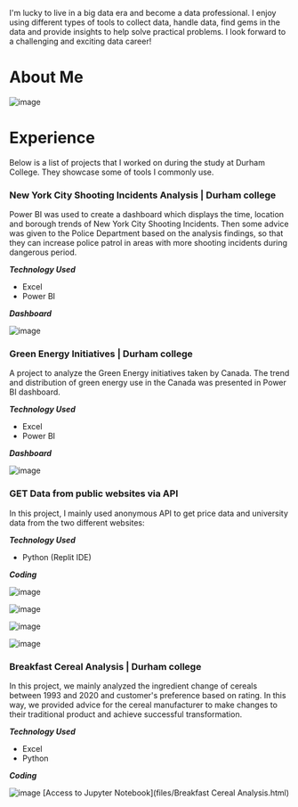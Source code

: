 I'm lucky to live in a big data era and become a data professional. I enjoy using different types of tools to collect data, handle data, find gems in the data and provide insights to help solve practical problems. I look forward to a challenging and exciting data career!
# About Me
![image](https://user-images.githubusercontent.com/87041402/128612854-2538f38b-69aa-4a91-aa42-a9b2f93bcdcb.png)

# Experience
Below is a list of projects that I worked on during the study at Durham College. They showcase some of tools I commonly use.
### New York City Shooting Incidents Analysis | Durham college 
Power BI was used to create a dashboard which displays the time, location and borough trends of New York City Shooting Incidents. Then some advice was given to the Police Department based on the analysis findings, so that they can increase police patrol in areas with more shooting incidents during dangerous period.

**_Technology Used_**
- Excel
- Power BI

**_Dashboard_**

![image](https://user-images.githubusercontent.com/87041402/126901228-b622c646-c07a-41fd-9a1a-49ffd2a20c46.png)

### Green Energy Initiatives | Durham college 
A project to analyze the Green Energy initiatives taken by Canada. The trend and distribution of green energy use in the Canada was presented in Power BI dashboard.

**_Technology Used_**

- Excel
- Power BI

**_Dashboard_**

![image](https://user-images.githubusercontent.com/87041402/126900746-593dc32e-74e3-4043-9d91-12d0003b89d1.png)

### GET Data from public websites via API
In this project, I mainly used anonymous API to get price data and university data from the two different websites:

**_Technology Used_**

- Python (Replit IDE)

**_Coding_**

![image](https://user-images.githubusercontent.com/87041402/130362490-2550a92a-5122-458e-9d23-cf7ea5ab41a6.png)

![image](https://user-images.githubusercontent.com/87041402/130362505-14c36b89-59da-4e44-9474-9b20970ecade.png)

![image](https://user-images.githubusercontent.com/87041402/130362991-89a3750c-1440-42b6-98c9-4aacedf2331d.png)

![image](https://user-images.githubusercontent.com/87041402/130362997-7a8dbfec-c4f2-4349-94ab-40e1c8e97614.png)

### Breakfast Cereal Analysis | Durham college
In this project, we mainly analyzed the ingredient change of cereals between 1993 and 2020 and customer's preference based on rating. In this way, we provided advice for the cereal manufacturer to make changes to their traditional product and achieve successful transformation.

**_Technology Used_**

- Excel
- Python

**_Coding_**

![image](https://user-images.githubusercontent.com/87041402/127252134-6177b4c9-176a-42e6-a7b2-278ed3eab6ba.png)
[Access to Jupyter Notebook](files/Breakfast Cereal Analysis.html)



